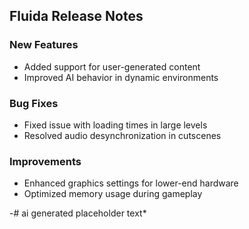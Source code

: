 ## Fluida Release Notes

### New Features
- Added support for user-generated content
- Improved AI behavior in dynamic environments

### Bug Fixes
- Fixed issue with loading times in large levels
- Resolved audio desynchronization in cutscenes

### Improvements
- Enhanced graphics settings for lower-end hardware
- Optimized memory usage during gameplay

-# ai generated placeholder text*